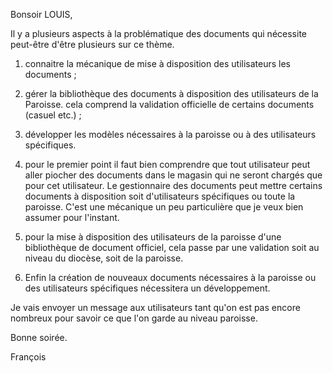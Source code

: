 Bonsoir LOUIS,

Il  y a plusieurs aspects à la problématique des documents qui nécessite peut-être d'être plusieurs sur ce thème.

1) connaitre la mécanique de mise à disposition des utilisateurs les documents ;
2) gérer la bibliothèque des documents à disposition des utilisateurs de la Paroisse. cela comprend la validation officielle de certains documents (casuel etc.) ;
3) développer les modèles nécessaires à la paroisse ou à des utilisateurs spécifiques.

1) pour le premier point il faut bien comprendre que tout utilisateur peut aller piocher des documents dans le magasin qui ne seront chargés que pour cet utilisateur. Le gestionnaire des documents peut mettre certains documents à disposition soit d'utilisateurs spécifiques ou toute la paroisse. C'est une mécanique un peu particulière que je veux bien assumer pour l'instant.
2) pour la mise à disposition des utilisateurs de la paroisse d'une bibliothèque de document officiel,  cela passe par une validation soit au niveau du diocèse, soit de la paroisse. 
3) Enfin la création de nouveaux documents nécessaires à la paroisse ou des utilisateurs spécifiques nécessitera un développement.


Je vais envoyer un message aux utilisateurs tant qu'on est pas encore nombreux pour savoir ce que l'on garde au niveau paroisse.

Bonne soirée.

François
